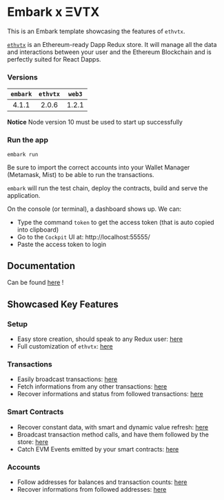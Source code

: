 # Embark x ΞVTX

This is an Embark template showcasing the features of `ethvtx`.

[`ethvtx`](https://github.com/Horyus/ethvtx) is an Ethereum-ready Dapp Redux store. It will manage all the data and interactions between your user and the Ethereum Blockchain and is perfectly suited for React Dapps.

### Versions

| `embark` | `ethvtx` | `web3` |
| :------: | :------: | :---:  |
| 4.1.1    | 2.0.6    | 1.2.1  |

**Notice**
Node version 10 must be used to start up successfully

### Run the app

```shell
embark run
```

Be sure to import the correct accounts into your Wallet Manager (Metamask, Mist) to be able to run the transactions.

`embark` will run the test chain, deploy the contracts, build and serve the application.

On the console (or terminal), a dashboard shows up. We can:
  - Type the command `token` to get the access token (that is auto copied into clipboard)
  - Go to the `Cockpit` UI at: http://localhost:55555/
  - Paste the access token to login

## Documentation

Can be found [here](http://doc.ethvtx.com) !

## Showcased Key Features

### Setup

* Easy store creation, should speak to any Redux user: [here](./app/ethvtx_config/createVtxStore.js)
* Full customization of `ethvtx`: [here](./app/ethvtx_config/setupWeb3.js)

### Transactions

* Easily broadcast transactions: [here](./app/txs_showcase/TxBroadcast.jsx#L39)
* Fetch informations from any other transactions: [here](./app/txs_showcase/TxFollow.jsx#L31)
* Recover informations and status from followed transactions: [here](./app/txs_showcase/TxList.jsx#L52)

### Smart Contracts

* Recover constant data, with smart and dynamic value refresh: [here](./app/contract_showcase/ContractMethodCall.jsx#L30)
* Broadcast transaction method calls, and have them followed by the store: [here](./app/contract_showcase/ContractMethodTx.jsx#L30)
* Catch EVM Events emitted by your smart contracts: [here](./app/contract_showcase/ContractEvents.jsx#L30)

### Accounts

* Follow addresses for balances and transaction counts: [here](./app/accounts_management/AccountsAdd.jsx#L32)
* Recover informations from followed addresses: [here](./app/accounts_management/AccountsList.jsx#L36)
